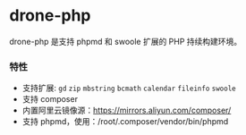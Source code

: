 # drone-php

drone-php 是支持 phpmd 和 swoole 扩展的 PHP 持续构建环境。

### 特性
- 支持扩展: 
`gd` `zip` `mbstring` `bcmath` `calendar` `fileinfo` `swoole`
- 支持 composer
- 内置阿里云镜像源：https://mirrors.aliyun.com/composer/
- 支持 phpmd，使用：/root/.composer/vendor/bin/phpmd

